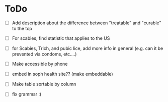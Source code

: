# ToDo

- [ ] Add description about the difference between "treatable" and "curable" to the top
- [ ] For scabies, find statistic that applies to the US
- [ ] for Scabies, Trich, and pubic lice, add more info in general (e.g. can it be prevented via condoms, etc....)

- [ ] Make accessible by phone
- [ ] embed in soph health site?? (make embeddable) 
- [ ] Make table sortable by column
- [ ] fix grammar :(